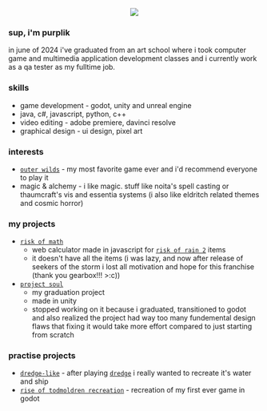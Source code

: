 <p align="center">
  <img src="https://yt3.googleusercontent.com/ppCJhbfvMMuyXUWQariyZZzci8Pj8_S-vyBs8cGm0AoqVxg3pZTwsLOaZj5x__fuER0IQ0LTczQ=w2276-fcrop64=1,00005a57ffffa5a8-k-c0xffffffff-no-nd-rj">
</p>

### sup, i'm purplik
in june of 2024 i've  graduated from an art school where i took computer game and multimedia application development classes and i currently work as a qa tester as my fulltime job.



### skills
- game development - godot, unity and unreal engine
- java, c#, javascript, python, c++
- video editing - adobe premiere, davinci resolve
- graphical design - ui design, pixel art



### interests
- [`outer wilds`](https://store.steampowered.com/app/753640/Outer_Wilds/) - my most favorite game ever and i'd recommend everyone to play it
- magic & alchemy - i like magic. stuff like noita's spell casting or thaumcraft's vis and essentia systems (i also like eldritch related themes and cosmic horror)



### my projects
- [`risk of math`](https://github.com/PurplikDev/Risk-Of-Math)
  - web calculator made in javascript for [`risk of rain 2`](https://store.steampowered.com/app/632360/Risk_of_Rain_2/) items
  - it doesn't have all the items (i was lazy, and now after release of seekers of the storm i lost all motivation and hope for this franchise (thank you gearbox!!! >:c))
- [`project soul`](https://github.com/PurplikDev/Project-Soul)
  - my graduation project
  - made in unity
  - stopped working on it because i graduated, transitioned to godot and also realized the project had way too many fundemental design flaws that fixing it would take more effort compared to just starting from scratch



### practise projects
- [`dredge-like`](https://github.com/PurplikDev/dredge-like) - after playing [`dredge`](https://store.steampowered.com/app/1562430/DREDGE/) i really wanted to recreate it's water and ship
- [`rise of todmoldren recreation`](https://github.com/PurplikDev/rise-of-todmoldren-recreation) - recreation of my first ever game in godot
